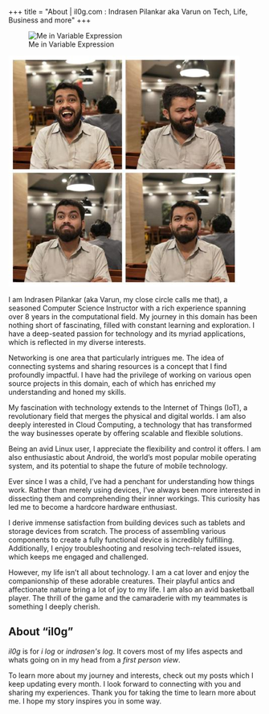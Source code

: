 +++
title = "About | il0g.com : Indrasen Pilankar aka Varun on Tech, Life, Business and more"
+++

<figure>
  <img src="/me_grid.jpg" alt="Me in Variable Expression" style="width:50px;">
  <figcaption>Me in Variable Expression</figcaption>
</figure>

![Me in Variable Expression](me_grid.jpg "Me in Variable Expression")

I am Indrasen Pilankar (aka Varun, my close circle calls me that), a seasoned Computer Science Instructor with a rich experience spanning over 8 years in the computational field. My journey in this domain has been nothing short of fascinating, filled with constant learning and exploration. I have a deep-seated passion for technology and its myriad applications, which is reflected in my diverse interests.

Networking is one area that particularly intrigues me. The idea of connecting systems and sharing resources is a concept that I find profoundly impactful. I have had the privilege of working on various open source projects in this domain, each of which has enriched my understanding and honed my skills.

My fascination with technology extends to the Internet of Things (IoT), a revolutionary field that merges the physical and digital worlds. I am also deeply interested in Cloud Computing, a technology that has transformed the way businesses operate by offering scalable and flexible solutions.

Being an avid Linux user, I appreciate the flexibility and control it offers. I am also enthusiastic about Android, the world’s most popular mobile operating system, and its potential to shape the future of mobile technology.

Ever since I was a child, I’ve had a penchant for understanding how things work. Rather than merely using devices, I’ve always been more interested in dissecting them and comprehending their inner workings. This curiosity has led me to become a hardcore hardware enthusiast.

I derive immense satisfaction from building devices such as tablets and storage devices from scratch. The process of assembling various components to create a fully functional device is incredibly fulfilling. Additionally, I enjoy troubleshooting and resolving tech-related issues, which keeps me engaged and challenged.

However, my life isn’t all about technology. I am a cat lover and enjoy the companionship of these adorable creatures. Their playful antics and affectionate nature bring a lot of joy to my life. I am also an avid basketball player. The thrill of the game and the camaraderie with my teammates is something I deeply cherish.

About “il0g”
-----------------

_il0g_ is for _i log_ or _indrasen's log_. It covers most of my lifes aspects and whats going on in my head from a _first person view_.

To learn more about my journey and interests, check out my posts which I keep updating every month. I look forward to connecting with you and sharing my experiences. Thank you for taking the time to learn more about me. I hope my story inspires you in some way.